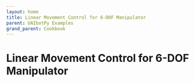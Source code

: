 ```yaml
---
layout: home
title: Linear Movement Control for 6-DOF Manipulator
parent: UAIbotPy Examples
grand_parent: Cookbook
---
```


# Linear Movement Control for 6-DOF Manipulator